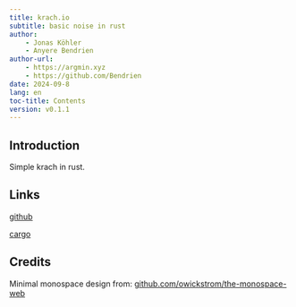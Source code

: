 ```yaml
---
title: krach.io
subtitle: basic noise in rust
author: 
    - Jonas Köhler
    - Anyere Bendrien
author-url: 
    - https://argmin.xyz
    - https://github.com/Bendrien
date: 2024-09-8
lang: en
toc-title: Contents
version: v0.1.1
---
```


## Introduction

Simple krach in rust.

## Links

[github](https://github.com/krachio)

[cargo](https://crates.io/crates/krach/0.1.0)

## Credits
Minimal monospace design from: [github.com/owickstrom/the-monospace-web](https://github.com/owickstrom/the-monospace-web)
